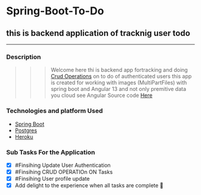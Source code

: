 # Spring-Boot-To-Do
##   this is backend application of  tracknig user todo 
***
###  **Description**
>>>   Welcome here thi is backend app fortracking and  doing   [Crud Operations](https://en.wikipedia.org/wiki/Create,_read,_update_and_delete)  on to do  of  authenticated users
>>> this app  is created for working with  images (MultiPartFiles) with spring boot and Angular 13  and not only premitive data  you cloud see Angular Source code [Here](https://github.com/ismailbagga/angular-to-do-app-with-images) 
### **Technologies and platform  Used**
+ [Spring Boot](https://spring.io/projects/spring-boot)
+ [Postgres](https://www.postgresql.org/)
+ [Heroku](https://en.wikipedia.org/wiki/Heroku)


### Sub Tasks For the Application  
- [x] #Finsihing Update User  Authentication
- [x] #Finsihing CRUD OPERATIOn ON Tasks
- [x] #Finsihing User profile update 
- [x] Add delight to the experience when all tasks are complete :tada:
